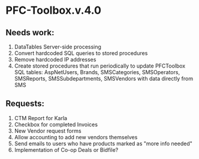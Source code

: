 # PFC-Toolbox.v.4.0

## Needs work:
<ol>
  <li>DataTables Server-side processing</li>
  <li>Convert hardcoded SQL queries to stored procedures</li>
  <li>Remove hardcoded IP addresses</li>
  <li>Create stored procedures that run periodically to update PFCToolbox SQL tables: AspNetUsers, Brands, SMSCategories, SMSOperators, SMSReports, SMSSubdepartments, SMSVendors with data directly from SMS</li>
</ol>
  
## Requests:
<ol>
  <li>CTM Report for Karla</li>
  <li>Checkbox for completed Invoices</li>
  <li>New Vendor request forms</li>
  <li>Allow accounting to add new vendors themselves</li>
  <li>Send emails to users who have products marked as "more info needed"</li>
  <li>Implementation of Co-op Deals or Bidfile?</li>
</ol>
